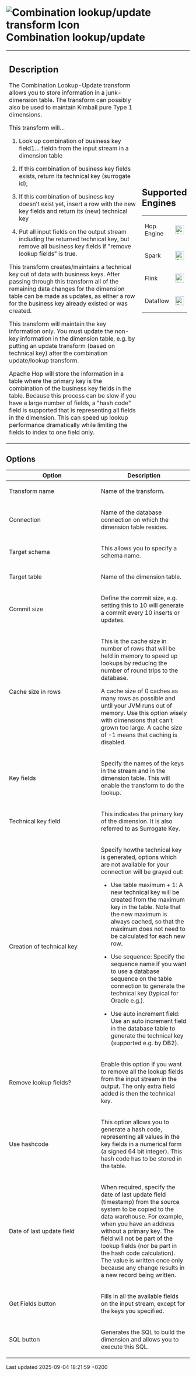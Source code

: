 <div id="header">

# <span class="image image-doc-icon">![Combination lookup/update transform Icon](../assets/images/transforms/icons/combinationlookup.svg)</span> Combination lookup/update

</div>

<div id="content">

<div id="preamble">

<div class="sectionbody">

<table>
<colgroup>
<col style="width: 75%" />
<col style="width: 25%" />
</colgroup>
<tbody>
<tr class="odd">
<td><div class="content">
<div class="sect1">
<h2 id="_description">Description</h2>
<div class="sectionbody">
<div class="paragraph">
<p>The Combination Lookup-Update transform allows you to store information in a junk-dimension table. The transform can possibly also be used to maintain Kimball pure Type 1 dimensions.</p>
</div>
<div class="paragraph">
<p>This transform will…​</p>
</div>
<div class="olist arabic">
<ol>
<li><p>Look up combination of business key field1…​ fieldn from the input stream in a dimension table</p></li>
<li><p>If this combination of business key fields exists, return its technical key (surrogate id);</p></li>
<li><p>If this combination of business key doesn’t exist yet, insert a row with the new key fields and return its (new) technical key</p></li>
<li><p>Put all input fields on the output stream including the returned technical key, but remove all business key fields if &quot;remove lookup fields&quot; is true.</p></li>
</ol>
</div>
<div class="paragraph">
<p>This transform creates/maintains a technical key out of data with business keys. After passing through this transform all of the remaining data changes for the dimension table can be made as updates, as either a row for the business key already existed or was created.</p>
</div>
<div class="paragraph">
<p>This transform will maintain the key information only. You must update the non-key information in the dimension table, e.g. by putting an update transform (based on technical key) after the combination update/lookup transform.</p>
</div>
<div class="paragraph">
<p>Apache Hop will store the information in a table where the primary key is the combination of the business key fields in the table. Because this process can be slow if you have a large number of fields, a &quot;hash code&quot; field is supported that is representing all fields in the dimension. This can speed up lookup performance dramatically while limiting the fields to index to one field only.</p>
</div>
</div>
</div>
</div></td>
<td><div class="content">
<div class="sect1">
<h2 id="_supported_engines">Supported Engines</h2>
<div class="sectionbody">
<table>
<tbody>
<tr class="odd">
<td><p>Hop Engine</p></td>
<td><div class="content">
<div class="paragraph">
<p><span class="image"><img src="../assets/images/check_mark.svg" alt="Supported" width="24" /></span></p>
</div>
</div></td>
</tr>
<tr class="even">
<td><p>Spark</p></td>
<td><div class="content">
<div class="paragraph">
<p><span class="image"><img src="../assets/images/check_mark.svg" alt="Supported" width="24" /></span></p>
</div>
</div></td>
</tr>
<tr class="odd">
<td><p>Flink</p></td>
<td><div class="content">
<div class="paragraph">
<p><span class="image"><img src="../assets/images/check_mark.svg" alt="Supported" width="24" /></span></p>
</div>
</div></td>
</tr>
<tr class="even">
<td><p>Dataflow</p></td>
<td><div class="content">
<div class="paragraph">
<p><span class="image"><img src="../assets/images/check_mark.svg" alt="Supported" width="24" /></span></p>
</div>
</div></td>
</tr>
</tbody>
</table>
</div>
</div>
</div></td>
</tr>
</tbody>
</table>

</div>

</div>

<div class="sect1">

## Options

<div class="sectionbody">

<table>
<colgroup>
<col style="width: 50%" />
<col style="width: 50%" />
</colgroup>
<thead>
<tr class="header">
<th>Option</th>
<th>Description</th>
</tr>
</thead>
<tbody>
<tr class="odd">
<td><p>Transform name</p></td>
<td><p>Name of the transform.</p></td>
</tr>
<tr class="even">
<td><p>Connection</p></td>
<td><p>Name of the database connection on which the dimension table resides.</p></td>
</tr>
<tr class="odd">
<td><p>Target schema</p></td>
<td><p>This allows you to specify a schema name.</p></td>
</tr>
<tr class="even">
<td><p>Target table</p></td>
<td><p>Name of the dimension table.</p></td>
</tr>
<tr class="odd">
<td><p>Commit size</p></td>
<td><p>Define the commit size, e.g. setting this to 10 will generate a commit every 10 inserts or updates.</p></td>
</tr>
<tr class="even">
<td><p>Cache size in rows</p></td>
<td><p>This is the cache size in number of rows that will be held in memory to speed up lookups by reducing the number of round trips to the database.</p>
<p>A cache size of 0 caches as many rows as possible and until your JVM runs out of memory. Use this option wisely with dimensions that can’t grown too large. A cache size of -1 means that caching is disabled.</p></td>
</tr>
<tr class="odd">
<td><p>Key fields</p></td>
<td><p>Specify the names of the keys in the stream and in the dimension table. This will enable the transform to do the lookup.</p></td>
</tr>
<tr class="even">
<td><p>Technical key field</p></td>
<td><p>This indicates the primary key of the dimension. It is also referred to as Surrogate Key.</p></td>
</tr>
<tr class="odd">
<td><p>Creation of technical key</p></td>
<td><div class="content">
<div class="paragraph">
<p>Specify howthe technical key is generated, options which are not available for your connection will be grayed out:</p>
</div>
<div class="ulist">
<ul>
<li><p>Use table maximum + 1: A new technical key will be created from the maximum key in the table. Note that the new maximum is always cached, so that the maximum does not need to be calculated for each new row.</p></li>
<li><p>Use sequence: Specify the sequence name if you want to use a database sequence on the table connection to generate the technical key (typical for Oracle e.g.).</p></li>
<li><p>Use auto increment field: Use an auto increment field in the database table to generate the technical key (supported e.g. by DB2).</p></li>
</ul>
</div>
</div></td>
</tr>
<tr class="even">
<td><p>Remove lookup fields?</p></td>
<td><p>Enable this option if you want to remove all the lookup fields from the input stream in the output. The only extra field added is then the technical key.</p></td>
</tr>
<tr class="odd">
<td><p>Use hashcode</p></td>
<td><p>This option allows you to generate a hash code, representing all values in the key fields in a numerical form (a signed 64 bit integer). This hash code has to be stored in the table.</p></td>
</tr>
<tr class="even">
<td><p>Date of last update field</p></td>
<td><p>When required, specify the date of last update field (timestamp) from the source system to be copied to the data warehouse. For example, when you have an address without a primary key. The field will not be part of the lookup fields (nor be part in the hash code calculation). The value is written once only because any change results in a new record being written.</p></td>
</tr>
<tr class="odd">
<td><p>Get Fields button</p></td>
<td><p>Fills in all the available fields on the input stream, except for the keys you specified.</p></td>
</tr>
<tr class="even">
<td><p>SQL button</p></td>
<td><p>Generates the SQL to build the dimension and allows you to execute this SQL.</p></td>
</tr>
</tbody>
</table>

</div>

</div>

</div>

<div id="footer">

<div id="footer-text">

Last updated 2025-09-04 18:21:59 +0200

</div>

</div>
